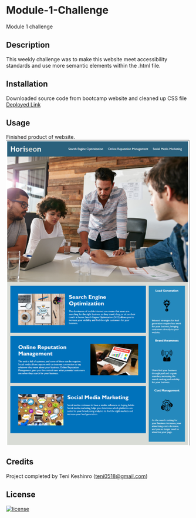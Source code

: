 # Module-1-Challenge
Module 1 challenge

## Description

This weekly challenge was to make this website meet accessibility standards and use more semantic elements within the .html file.





## Installation
Downloaded source code from bootcamp website and cleaned up CSS file
[Deployed Link](https://teniife.github.io/Bootcamp_challenge_1/)

## Usage

Finished product of website. 
![Mock-up Reference](assets\images\Module_1_challenge_screenshot.png  "Screenshot of Completed Challenge 1")

## Credits

Project completed by Teni Keshinro (teni0518@gmail.com)


## License

[![license](https://img.shields.io/github/license/DAVFoundation/captain-n3m0.svg?style=flat-square)](https://github.com/DAVFoundation/captain-n3m0/blob/master/LICENSE)




